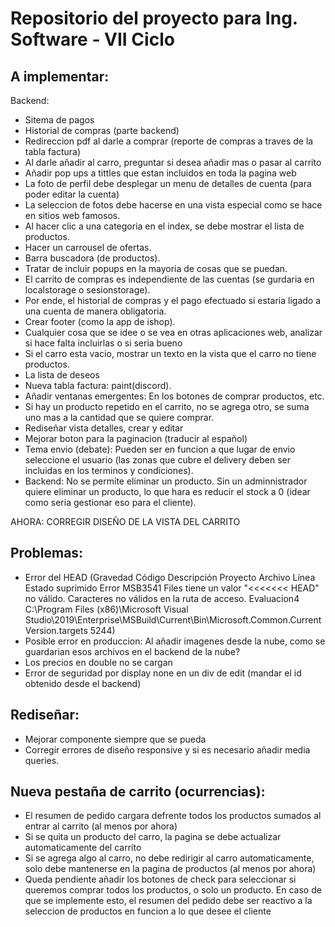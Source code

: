 # Repositorio del proyecto para Ing. Software - VII Ciclo

## A implementar:

Backend:
- Sitema de pagos
- Historial de compras (parte backend)
- Redireccion pdf al darle a comprar (reporte de compras a traves de la tabla factura)
- Al darle añadir al carro, preguntar si desea añadir mas o pasar al carrito
- Añadir pop ups a tittles que estan incluidos en toda la pagina web
- La foto de perfil debe desplegar un menu de detalles de cuenta (para poder editar la cuenta)
- La seleccion de fotos debe hacerse en una vista especial como se hace en sitios web famosos.
- Al hacer clic a una categoria en el index, se debe mostrar el lista de productos.
- Hacer un carrousel de ofertas.
- Barra buscadora (de productos).
- Tratar de incluir popups en la mayoria de cosas que se puedan.
- El carrito de compras es independiente de las cuentas (se gurdaria en localstorage o sesionstorage).
- Por ende, el historial de compras y el pago efectuado si estaria ligado a una cuenta de manera obligatoria.
- Crear footer (como la app de ishop).
- Cualquier cosa que se idee o se vea en otras aplicaciones web, analizar si hace falta incluirlas o si seria bueno
- Si el carro esta vacio, mostrar un texto en la vista que el carro no tiene productos.
- La lista de deseos
- Nueva tabla factura: paint(discord).
- Añadir ventanas emergentes: En los botones de comprar productos, etc.
- Si hay un producto repetido en el carrito, no se agrega otro, se suma uno mas a la cantidad que se quiere comprar.
- Rediseñar vista detalles, crear y editar 
- Mejorar boton para la paginacion (traducir al español)
- Tema envio (debate): Pueden ser en funcion a que lugar de envio seleccione el usuario (las zonas que cubre el delivery deben ser incluidas en los terminos y condiciones). 
- Backend: No se permite eliminar un producto. Sin un adminnistrador quiere eliminar un producto, lo que hara es reducir el stock a 0 (idear como seria gestionar eso para el cliente).

AHORA: CORREGIR DISEÑO DE LA VISTA DEL CARRITO


## Problemas:

- Error del HEAD (Gravedad	Código	Descripción	Proyecto	Archivo	Línea	Estado suprimido
Error	MSB3541	Files tiene un valor "<<<<<<< HEAD" no válido. Caracteres no válidos en la ruta de acceso.	Evaluacion4	C:\Program Files (x86)\Microsoft Visual Studio\2019\Enterprise\MSBuild\Current\Bin\Microsoft.Common.CurrentVersion.targets	5244)
- Posible error en produccion: Al añadir imagenes desde la nube, como se guardarian esos archivos en el backend de la nube?
- Los precios en double no se cargan
- Error de seguridad por display none en un div de edit (mandar el id obtenido desde el backend)

## Rediseñar:

- Mejorar componente siempre que se pueda
- Corregir errores de diseño responsive y si es necesario añadir media queries.

## Nueva pestaña de carrito (ocurrencias):

- El resumen de pedido cargara defrente todos los productos sumados al entrar al carrito (al menos por ahora)
- Si se quita un producto del carro, la pagina se debe actualizar automaticamente del carrito
- Si se agrega algo al carro, no debe redirigir al carro automaticamente, solo debe mantenerse en la pagina de productos (al menos por ahora)
- Queda pendiente añadir los botones de check para seleccionar si queremos comprar todos los productos, o solo un producto. En caso de que se implemente esto, el resumen del pedido debe ser reactivo a la seleccion de productos en funcion a lo que desee el cliente
